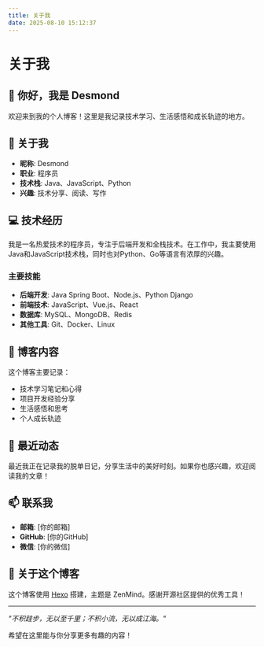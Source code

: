 ```yaml
---
title: 关于我
date: 2025-08-10 15:12:37
---
```


# 关于我

## 👋 你好，我是 Desmond

欢迎来到我的个人博客！这里是我记录技术学习、生活感悟和成长轨迹的地方。

## 🎯 关于我

- **昵称**: Desmond
- **职业**: 程序员
- **技术栈**: Java、JavaScript、Python
- **兴趣**: 技术分享、阅读、写作

## 💻 技术经历

我是一名热爱技术的程序员，专注于后端开发和全栈技术。在工作中，我主要使用Java和JavaScript技术栈，同时也对Python、Go等语言有浓厚的兴趣。

### 主要技能
- **后端开发**: Java Spring Boot、Node.js、Python Django
- **前端技术**: JavaScript、Vue.js、React
- **数据库**: MySQL、MongoDB、Redis
- **其他工具**: Git、Docker、Linux

## 📝 博客内容

这个博客主要记录：
- 技术学习笔记和心得
- 项目开发经验分享
- 生活感悟和思考
- 个人成长轨迹

## 🌟 最近动态

最近我正在记录我的脱单日记，分享生活中的美好时刻。如果你也感兴趣，欢迎阅读我的文章！

## 📫 联系我

- **邮箱**: [你的邮箱]
- **GitHub**: [你的GitHub]
- **微信**: [你的微信]

## 🎨 关于这个博客

这个博客使用 [Hexo](https://hexo.io/) 搭建，主题是 ZenMind。感谢开源社区提供的优秀工具！

---

*"不积跬步，无以至千里；不积小流，无以成江海。"*

希望在这里能与你分享更多有趣的内容！
